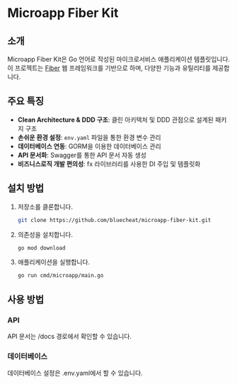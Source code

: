 # Microapp Fiber Kit

## 소개

Microapp Fiber Kit은 Go 언어로 작성된 마이크로서비스 애플리케이션 템플릿입니다. 이 프로젝트는 [Fiber](https://github.com/gofiber/fiber) 웹 프레임워크를 기반으로
하며, 다양한 기능과 유틸리티를 제공합니다.

## 주요 특징

- **Clean Architecture & DDD 구조**: 클린 아키텍처 및 DDD 관점으로 설계된 패키지 구조
- **손쉬운 환경 설정**: `env.yaml` 파일을 통한 환경 변수 관리
- **데이터베이스 연동**: GORM을 이용한 데이터베이스 관리
- **API 문서화**: Swagger를 통한 API 문서 자동 생성
- **비즈니스로직 개발 편의성**: fx 라이브러리를 사용한 DI 주입 및 템플릿화

## 설치 방법

1. 저장소를 클론합니다.
   ```bash
   git clone https://github.com/bluecheat/microapp-fiber-kit.git
   ```
2. 의존성을 설치합니다.
   ```bash
   go mod download
   ```
3. 애플리케이션을 실행합니다.
   ```bash
   go run cmd/microapp/main.go
   ```

## 사용 방법

### API

API 문서는 /docs 경로에서 확인할 수 있습니다.

### 데이터베이스

데이터베이스 설정은 .env.yaml에서 할 수 있습니다.
